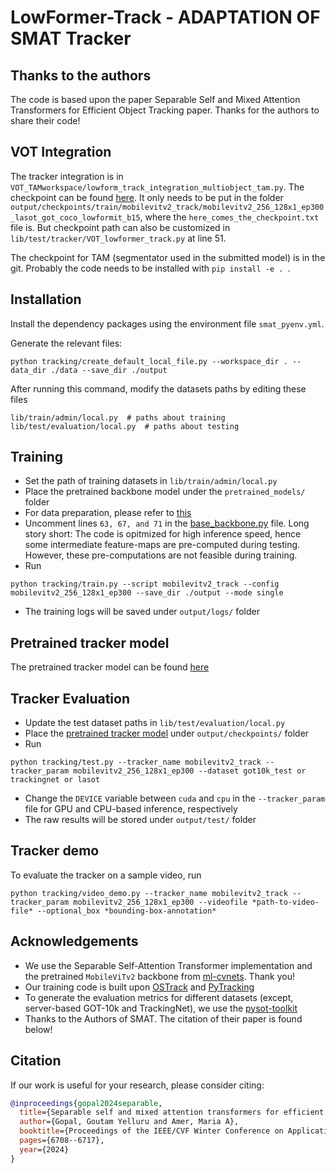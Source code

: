# LowFormer-Track - ADAPTATION OF SMAT Tracker


## Thanks to the authors
The code is based upon the paper Separable Self and Mixed Attention Transformers for Efficient Object Tracking paper. Thanks for the authors to share their code!

## VOT Integration

The tracker integration is in `VOT_TAMworkspace/lowform_track_integration_multiobject_tam.py`.
The checkpoint can be found [here](https://www.dropbox.com/t/ZNPnw3eI6xU6SC66). It only needs to be put in the folder `output/checkpoints/train/mobilevitv2_track/mobilevitv2_256_128x1_ep300_lasot_got_coco_lowformit_b15`, where the `here_comes_the_checkpoint.txt` file is.
But checkpoint path can also be customized in `lib/test/tracker/VOT_lowformer_track.py` at line 51.

The checkpoint for TAM (segmentator used in the submitted model) is in the git. Probably the code needs to be installed with `pip install -e . `.
  

## Installation

Install the dependency packages using the environment file `smat_pyenv.yml`.

Generate the relevant files:
```
python tracking/create_default_local_file.py --workspace_dir . --data_dir ./data --save_dir ./output
```
After running this command, modify the datasets paths by editing these files
```
lib/train/admin/local.py  # paths about training
lib/test/evaluation/local.py  # paths about testing
```

## Training

* Set the path of training datasets in `lib/train/admin/local.py`
* Place the pretrained backbone model under the `pretrained_models/` folder
* For data preparation, please refer to [this](https://github.com/botaoye/OSTrack/tree/main)
* Uncomment lines `63, 67, and 71` in the [base_backbone.py](https://github.com/goutamyg/SMAT/blob/main/lib/models/mobilevit_track/base_backbone.py) file. 
Long story short: The code is opitmized for high inference speed, hence some intermediate feature-maps are pre-computed during testing. However, these pre-computations are not feasible during training. 
* Run
```
python tracking/train.py --script mobilevitv2_track --config mobilevitv2_256_128x1_ep300 --save_dir ./output --mode single
```
* The training logs will be saved under `output/logs/` folder

## Pretrained tracker model
The pretrained tracker model can be found [here](https://drive.google.com/drive/folders/1TindIEwu82IvtozwL4XQFrSnFE2Z6W4y)

## Tracker Evaluation

* Update the test dataset paths in `lib/test/evaluation/local.py`
* Place the [pretrained tracker model](https://drive.google.com/drive/folders/1TindIEwu82IvtozwL4XQFrSnFE2Z6W4y) under `output/checkpoints/` folder 
* Run
```
python tracking/test.py --tracker_name mobilevitv2_track --tracker_param mobilevitv2_256_128x1_ep300 --dataset got10k_test or trackingnet or lasot
```
* Change the `DEVICE` variable between `cuda` and `cpu` in the `--tracker_param` file for GPU and CPU-based inference, respectively  
* The raw results will be stored under `output/test/` folder

## Tracker demo
To evaluate the tracker on a sample video, run
```
python tracking/video_demo.py --tracker_name mobilevitv2_track --tracker_param mobilevitv2_256_128x1_ep300 --videofile *path-to-video-file* --optional_box *bounding-box-annotation*
```


## Acknowledgements
* We use the Separable Self-Attention Transformer implementation and the pretrained `MobileViTv2` backbone from [ml-cvnets](https://github.com/apple/ml-cvnets). Thank you!
* Our training code is built upon [OSTrack](https://github.com/botaoye/OSTrack) and [PyTracking](https://github.com/visionml/pytracking)
* To generate the evaluation metrics for different datasets (except, server-based GOT-10k and TrackingNet), we use the [pysot-toolkit](https://github.com/StrangerZhang/pysot-toolkit)
* Thanks to the Authors of SMAT. The citation of their paper is found below!
## Citation
If our work is useful for your research, please consider citing:

```Bibtex
@inproceedings{gopal2024separable,
  title={Separable self and mixed attention transformers for efficient object tracking},
  author={Gopal, Goutam Yelluru and Amer, Maria A},
  booktitle={Proceedings of the IEEE/CVF Winter Conference on Applications of Computer Vision},
  pages={6708--6717},
  year={2024}
}
```
